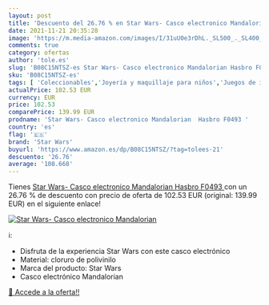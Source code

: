 ```yaml
---
layout: post
title: 'Descuento del 26.76 % en Star Wars- Casco electronico Mandalorian'
date: 2021-11-21 20:35:28
image: 'https://m.media-amazon.com/images/I/31uU0e3rDhL._SL500_._SL400_.jpg'
comments: true
category: ofertas
author: 'tole.es'
slug: 'B08C15NTSZ-es Star Wars- Casco electronico Mandalorian Hasbro F0493'
sku: 'B08C15NTSZ-es'
tags: [ 'Coleccionables','Joyería y maquillaje para niños','Juegos de imitación','Juguetes','Juguetes y juegos','Merchandising y estatuas y bustos','Máscaras para niños','Réplicas y merchandising de cine y TV','hasbro','star wars', ]
actualPrice: 102.53 EUR
currency: EUR
price: 102.53
comparePrice: 139.99 EUR
prodname: 'Star Wars- Casco electronico Mandalorian  Hasbro F0493 '
country: 'es'
flag: '🇪🇸'
brand: 'Star Wars'
buyurl: 'https://www.amazon.es/dp/B08C15NTSZ/?tag=tolees-21'
descuento: '26.76'
average: '108.668'
---
```


Tienes [Star Wars- Casco electronico Mandalorian  Hasbro F0493 ](https://www.amazon.es/dp/B08C15NTSZ/?tag=tolees-21) con un 26.76 % de descuento con precio de oferta de 102.53 EUR (original: 139.99 EUR) en el siguiente enlace!

[![Star Wars- Casco electronico Mandalorian](https://m.media-amazon.com/images/I/31uU0e3rDhL._SL500_._SL400_.jpg)](https://www.amazon.es/dp/B08C15NTSZ/?tag=tolees-21)

ℹ️:

- ‎Disfruta de la experiencia Star Wars con este casco electrónico
- Material: ‎cloruro de polivinilo
- Marca del producto: Star Wars
- Casco electrónico Mandalorian

[🛒 Accede a la oferta!!](https://www.amazon.es/dp/B08C15NTSZ/?tag=tolees-21)
